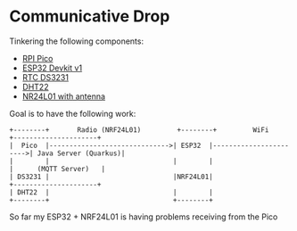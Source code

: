 # Communicative Drop

Tinkering the following components:

- [RPI Pico](https://www.raspberrypi.com/products/raspberry-pi-pico/)
- [ESP32 Devkit v1](https://www.espressif.com/en/products/devkits)
- [RTC DS3231](https://www.makerlab-electronics.com/products/ds3231-rtc-high-precision-real-time-clock-module?srsltid=AfmBOoo8SvmCNn5BWOvWejlR6Go2UPRrDRzZv-OZ2H1SBogYBUiQVOiF)
- [DHT22](https://www.adafruit.com/product/385)
- [NR24L01 with antenna](https://www.makerlab-electronics.com/products/2-4ghz-nrf24l01-module-pa-lna-sma-antenna-1km?_pos=2&_psq=nrf&_ss=e&_v=1.0)

Goal is to have the following work:

```
+--------+       Radio (NRF24L01)         +--------+         WiFi           +---------------------+
|  Pico  |------------------------------>| ESP32  |----------------------->| Java Server (Quarkus)|
|        |                               |        |                        |      (MQTT Server)   |
| DS3231 |                               |NRF24L01|                        +---------------------+
| DHT22  |                               |        |
+--------+                               +--------+
```

So far my ESP32 + NRF24L01 is having problems receiving from the Pico

